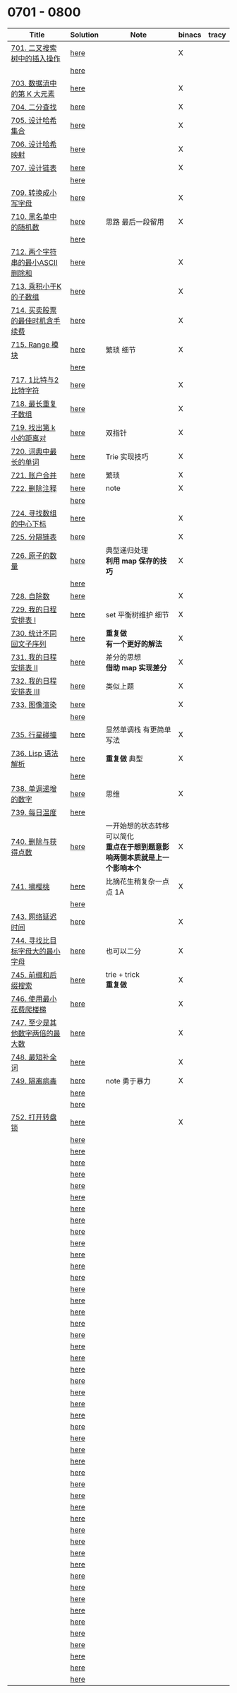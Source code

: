 # 0701 - 0800



| Title                                                        | Solution                 | Note                                                         | binacs | tracy |
| ------------------------------------------------------------ | ------------------------ | ------------------------------------------------------------ | ------ | ----- |
| [701. 二叉搜索树中的插入操作](https://leetcode-cn.com/problems/insert-into-a-binary-search-tree/) | [here](./0701/README.md) |                                                              | X      |       |
|                                                              | [here](./0702/README.md) |                                                              |        |       |
| [703. 数据流中的第 K 大元素](https://leetcode-cn.com/problems/kth-largest-element-in-a-stream/) | [here](./0703/README.md) |                                                              | X      |       |
| [704. 二分查找](https://leetcode-cn.com/problems/binary-search/) | [here](./0704/README.md) |                                                              | X      |       |
| [705. 设计哈希集合](https://leetcode-cn.com/problems/design-hashset/) | [here](./0705/README.md) |                                                              | X      |       |
| [706. 设计哈希映射](https://leetcode-cn.com/problems/design-hashmap/) | [here](./0706/README.md) |                                                              | X      |       |
| [707. 设计链表](https://leetcode-cn.com/problems/design-linked-list/) | [here](./0707/README.md) |                                                              | X      |       |
|                                                              | [here](./0708/README.md) |                                                              |        |       |
| [709. 转换成小写字母](https://leetcode-cn.com/problems/to-lower-case/) | [here](./0709/README.md) |                                                              | X      |       |
| [710. 黑名单中的随机数](https://leetcode-cn.com/problems/random-pick-with-blacklist/) | [here](./0710/README.md) | 思路 最后一段留用                                            | X      |       |
|                                                              | [here](./0711/README.md) |                                                              |        |       |
| [712. 两个字符串的最小ASCII删除和](https://leetcode-cn.com/problems/minimum-ascii-delete-sum-for-two-strings/) | [here](./0712/README.md) |                                                              | X      |       |
| [713. 乘积小于K的子数组](https://leetcode-cn.com/problems/subarray-product-less-than-k/) | [here](./0713/README.md) |                                                              | X      |       |
| [714. 买卖股票的最佳时机含手续费](https://leetcode-cn.com/problems/best-time-to-buy-and-sell-stock-with-transaction-fee/) | [here](./0714/README.md) |                                                              | X      |       |
| [715. Range 模块](https://leetcode-cn.com/problems/range-module/) | [here](./0715/README.md) | 繁琐 细节                                                    | X      |       |
|                                                              | [here](./0716/README.md) |                                                              |        |       |
| [717. 1比特与2比特字符](https://leetcode-cn.com/problems/1-bit-and-2-bit-characters/) | [here](./0717/README.md) |                                                              | X      |       |
| [718. 最长重复子数组](https://leetcode-cn.com/problems/maximum-length-of-repeated-subarray/) | [here](./0718/README.md) |                                                              | X      |       |
| [719. 找出第 k 小的距离对](https://leetcode-cn.com/problems/find-k-th-smallest-pair-distance/) | [here](./0719/README.md) | 双指针                                                       | X      |       |
| [720. 词典中最长的单词](https://leetcode-cn.com/problems/longest-word-in-dictionary/) | [here](./0720/README.md) | Trie 实现技巧                                                | X      |       |
| [721. 账户合并](https://leetcode-cn.com/problems/accounts-merge/) | [here](./0721/README.md) | 繁琐                                                         | X      |       |
| [722. 删除注释](https://leetcode-cn.com/problems/remove-comments/) | [here](./0722/README.md) | note                                                         | X      |       |
|                                                              | [here](./0723/README.md) |                                                              |        |       |
| [724. 寻找数组的中心下标](https://leetcode-cn.com/problems/find-pivot-index/) | [here](./0724/README.md) |                                                              | X      |       |
| [725. 分隔链表](https://leetcode-cn.com/problems/split-linked-list-in-parts/) | [here](./0725/README.md) |                                                              | X      |       |
| [726. 原子的数量](https://leetcode-cn.com/problems/number-of-atoms/) | [here](./0726/README.md) | 典型递归处理<br>**利用 map 保存的技巧**                      | X      |       |
|                                                              | [here](./0727/README.md) |                                                              |        |       |
| [728. 自除数](https://leetcode-cn.com/problems/self-dividing-numbers/) | [here](./0728/README.md) |                                                              | X      |       |
| [729. 我的日程安排表 I](https://leetcode-cn.com/problems/my-calendar-i/) | [here](./0729/README.md) | set 平衡树维护 细节                                          | X      |       |
| [730. 统计不同回文子序列](https://leetcode-cn.com/problems/count-different-palindromic-subsequences/) | [here](./0730/README.md) | **重复做**<br>**有一个更好的解法**                           | X      |       |
| [731. 我的日程安排表 II](https://leetcode-cn.com/problems/my-calendar-ii/) | [here](./0731/README.md) | 差分的思想<br>**借助 map 实现差分**                          | X      |       |
| [732. 我的日程安排表 III](https://leetcode-cn.com/problems/my-calendar-iii/) | [here](./0732/README.md) | 类似上题                                                     | X      |       |
| [733. 图像渲染](https://leetcode-cn.com/problems/flood-fill/) | [here](./0733/README.md) |                                                              | X      |       |
|                                                              | [here](./0734/README.md) |                                                              |        |       |
| [735. 行星碰撞](https://leetcode-cn.com/problems/asteroid-collision/) | [here](./0735/README.md) | 显然单调栈 有更简单写法                                      | X      |       |
| [736. Lisp 语法解析](https://leetcode-cn.com/problems/parse-lisp-expression/) | [here](./0736/README.md) | **重复做** 典型                                              | X      |       |
|                                                              | [here](./0737/README.md) |                                                              |        |       |
| [738. 单调递增的数字](https://leetcode-cn.com/problems/monotone-increasing-digits/) | [here](./0738/README.md) | 思维                                                         | X      |       |
| [739. 每日温度](https://leetcode-cn.com/problems/daily-temperatures/) | [here](./0739/README.md) |                                                              |        |       |
| [740. 删除与获得点数](https://leetcode-cn.com/problems/delete-and-earn/) | [here](./0740/README.md) | 一开始想的状态转移可以简化<br>**重点在于想到题意影响两侧本质就是上一个影响本个** | X      |       |
| [741. 摘樱桃](https://leetcode-cn.com/problems/cherry-pickup/) | [here](./0741/README.md) | 比摘花生稍复杂一点点 1A                                      | X      |       |
|                                                              | [here](./0742/README.md) |                                                              |        |       |
| [743. 网络延迟时间](https://leetcode-cn.com/problems/network-delay-time/) | [here](./0743/README.md) |                                                              | X      |       |
| [744. 寻找比目标字母大的最小字母](https://leetcode-cn.com/problems/find-smallest-letter-greater-than-target/) | [here](./0744/README.md) | 也可以二分                                                   | X      |       |
| [745. 前缀和后缀搜索](https://leetcode-cn.com/problems/prefix-and-suffix-search/) | [here](./0745/README.md) | trie + trick<br>**重复做**                                   | X      |       |
| [746. 使用最小花费爬楼梯](https://leetcode-cn.com/problems/min-cost-climbing-stairs/) | [here](./0746/README.md) |                                                              | X      |       |
| [747. 至少是其他数字两倍的最大数](https://leetcode-cn.com/problems/largest-number-at-least-twice-of-others/) | [here](./0747/README.md) |                                                              | X      |       |
| [748. 最短补全词](https://leetcode-cn.com/problems/shortest-completing-word/) | [here](./0748/README.md) |                                                              | X      |       |
| [749. 隔离病毒](https://leetcode-cn.com/problems/contain-virus/) | [here](./0749/README.md) | note 勇于暴力                                                | X      |       |
|                                                              | [here](./0750/README.md) |                                                              |        |       |
|                                                              | [here](./0751/README.md) |                                                              |        |       |
| [752. 打开转盘锁](https://leetcode-cn.com/problems/open-the-lock/) | [here](./0752/README.md) |                                                              | X      |       |
|                                                              | [here](./0753/README.md) |                                                              |        |       |
|                                                              | [here](./0754/README.md) |                                                              |        |       |
|                                                              | [here](./0755/README.md) |                                                              |        |       |
|                                                              | [here](./0756/README.md) |                                                              |        |       |
|                                                              | [here](./0757/README.md) |                                                              |        |       |
|                                                              | [here](./0758/README.md) |                                                              |        |       |
|                                                              | [here](./0759/README.md) |                                                              |        |       |
|                                                              | [here](./0760/README.md) |                                                              |        |       |
|                                                              | [here](./0761/README.md) |                                                              |        |       |
|                                                              | [here](./0762/README.md) |                                                              |        |       |
|                                                              | [here](./0763/README.md) |                                                              |        |       |
|                                                              | [here](./0764/README.md) |                                                              |        |       |
|                                                              | [here](./0765/README.md) |                                                              |        |       |
|                                                              | [here](./0766/README.md) |                                                              |        |       |
|                                                              | [here](./0767/README.md) |                                                              |        |       |
|                                                              | [here](./0768/README.md) |                                                              |        |       |
|                                                              | [here](./0769/README.md) |                                                              |        |       |
|                                                              | [here](./0770/README.md) |                                                              |        |       |
|                                                              | [here](./0771/README.md) |                                                              |        |       |
|                                                              | [here](./0772/README.md) |                                                              |        |       |
|                                                              | [here](./0773/README.md) |                                                              |        |       |
|                                                              | [here](./0774/README.md) |                                                              |        |       |
|                                                              | [here](./0775/README.md) |                                                              |        |       |
|                                                              | [here](./0776/README.md) |                                                              |        |       |
|                                                              | [here](./0777/README.md) |                                                              |        |       |
|                                                              | [here](./0778/README.md) |                                                              |        |       |
|                                                              | [here](./0779/README.md) |                                                              |        |       |
|                                                              | [here](./0780/README.md) |                                                              |        |       |
|                                                              | [here](./0781/README.md) |                                                              |        |       |
|                                                              | [here](./0782/README.md) |                                                              |        |       |
|                                                              | [here](./0783/README.md) |                                                              |        |       |
|                                                              | [here](./0784/README.md) |                                                              |        |       |
|                                                              | [here](./0785/README.md) |                                                              |        |       |
|                                                              | [here](./0786/README.md) |                                                              |        |       |
|                                                              | [here](./0787/README.md) |                                                              |        |       |
|                                                              | [here](./0788/README.md) |                                                              |        |       |
|                                                              | [here](./0789/README.md) |                                                              |        |       |
|                                                              | [here](./0790/README.md) |                                                              |        |       |
|                                                              | [here](./0791/README.md) |                                                              |        |       |
|                                                              | [here](./0792/README.md) |                                                              |        |       |
|                                                              | [here](./0793/README.md) |                                                              |        |       |
|                                                              | [here](./0794/README.md) |                                                              |        |       |
|                                                              | [here](./0795/README.md) |                                                              |        |       |
|                                                              | [here](./0796/README.md) |                                                              |        |       |
|                                                              | [here](./0797/README.md) |                                                              |        |       |
|                                                              | [here](./0798/README.md) |                                                              |        |       |
|                                                              | [here](./0799/README.md) |                                                              |        |       |
|                                                              | [here](./0800/README.md) |                                                              |        |       |

